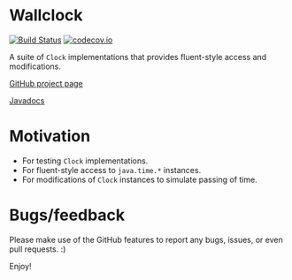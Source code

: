 # Wallclock

[![Build Status](https://travis-ci.org/h-j-k/wallclock.svg?branch=master)](https://travis-ci.org/h-j-k/wallclock)
[![codecov.io](http://codecov.io/github/h-j-k/wallclock/coverage.svg?branch=master)](http://codecov.io/github/h-j-k/wallclock?branch=master)

A suite of `Clock` implementations that provides fluent-style access and modifications.

[GitHub project page](https://github.com/h-j-k/wallclock)

[Javadocs](https://h-j-k.github.io/wallclock/javadoc)

# Motivation

- For testing `Clock` implementations.
- For fluent-style access to `java.time.*` instances.
- For modifications of `Clock` instances to simulate passing of time.

# Bugs/feedback

Please make use of the GitHub features to report any bugs, issues, or even pull requests. :)

Enjoy!